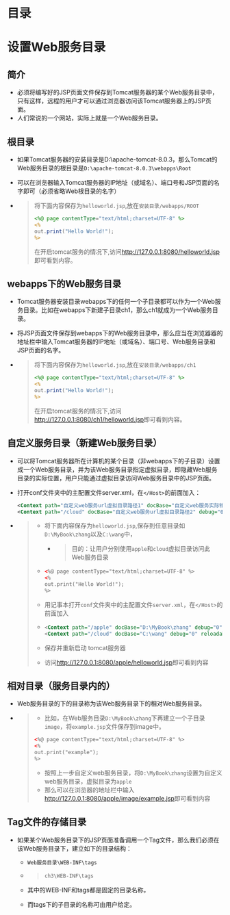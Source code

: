 # 目录



# 设置Web服务目录

## 简介

+ 必须将编写好的JSP页面文件保存到Tomcat服务器的某个Web服务目录中，只有这样，远程的用户才可以通过浏览器访问该Tomcat服务器上的JSP页面。
+ 人们常说的一个网站，实际上就是一个Web服务目录。

## 根目录

+ 如果Tomcat服务器的安装目录是D:\apache-tomcat-8.0.3，那么Tomcat的Web服务目录的根目录是`D:\apache-tomcat-8.0.3\webapps\Root`

+ 可以在浏览器输入Tomcat服务器的IP地址（或域名）、端口号和JSP页面的名字即可（必须省略Web根目录的名字）

+ > 将下面内容保存为`helloworld.jsp`,放在`安装目录/webapps/ROOT`
  >
  > ```jsp
  > <%@ page contentType="text/html;charset=UTF-8" %>
  > <%
  > out.print("Hello World!");
  > %> 
  > ```
  >
  > 在开启tomcat服务的情况下,访问<http://127.0.0.1:8080/helloworld.jsp>即可看到内容。

## webapps下的Web服务目录

+ Tomcat服务器安装目录webapps下的任何一个子目录都可以作为一个Web服务目录。比如在webapps下新建子目录ch1，那么ch1就成为一个Web服务目录。

+ 将JSP页面文件保存到webapps下的Web服务目录中，那么应当在浏览器器的地址栏中输入Tomcat服务器的IP地址（或域名）、端口号、Web服务目录和JSP页面的名字。

+ > 将下面内容保存为`helloworld.jsp`,放在`安装目录/webapps/ch1`
  >
  > ```jsp
  > <%@ page contentType="text/html;charset=UTF-8" %>
  > <%
  > out.print("Hello World!");
  > %> 
  > ```
  >
  > 在开启tomcat服务的情况下,访问<http://127.0.0.1:8080/ch1/helloworld.jsp>即可看到内容。

## 自定义服务目录（新建Web服务目录）

+ 可以将Tomcat服务器所在计算机的某个目录（非webapps下的子目录）设置成一个Web服务目录，并为该Web服务目录指定虚拟目录，即隐藏Web服务目录的实际位置，用户只能通过虚拟目录访问Web服务目录中的JSP页面。

+ 打开conf文件夹中的主配置文件server.xml，在`</Host>`的前面加入：

  ```xml
  <Context path="自定义web服务url虚拟目录路径1" docBase="自定义web服务实际物理目录路径1" debug="0" reloadable="true" />
  <Context path="/cloud" docBase="自定义web服务url虚拟目录路径2" debug="0" reloadable="true" />
  ```

+ > + 将下面内容保存为`helloworld.jsp`,保存到任意目录如`D:\MyBook\zhang`以及`C:\wang`中，
  >
  >   + > 目的：让用户分别使用`apple`和`cloud`虚拟目录访问此Web服务目录
  >
  > + ```xml
  >   <%@ page contentType="text/html;charset=UTF-8" %>
  >   <%
  >   out.print("Hello World!");
  >   %> 
  >   ```
  >
  > + 用记事本打开`conf`文件夹中的主配置文件`server.xml`，在`</Host>`的前面加入
  >
  > + ```xml
  >   <Context path="/apple" docBase="D:\MyBook\zhang" debug="0" reloadable="true" />
  >   <Context path="/cloud" docBase="C:\wang" debug="0" reloadable="true" />
  >   ```
  >
  > + 保存并重新启动 tomcat服务器
  >
  > + 访问<http://127.0.0.1:8080/apple/helloworld.jsp>即可看到内容

## 相对目录（服务目录内的）

+ Web服务目录的下的目录称为该Web服务目录下的相对Web服务目录。

+ > + 比如，在Web服务目录`D:\MyBook\zhang`下再建立一个子目录`image`，将`example.jsp`文件保存到image中。
  >
  > ```xml
  > <%@ page contentType="text/html;charset=UTF-8" %>
  > <%
  > out.print("example");
  > %> 
  > ```
  >
  > + 按照上一步自定义web服务目录，将`D:\MyBook\zhang`设置为自定义web服务目录，虚拟目录为`apple`
  > + 那么可以在浏览器的地址栏中输入<http://127.0.0.1:8080/apple/image/example.jsp>即可看到内容

## Tag文件的存储目录

+ 如果某个Web服务目录下的JSP页面准备调用一个Tag文件，那么我们必须在该Web服务目录下，建立如下的目录结构：

  + `Web服务目录\WEB-INF\tags`

  + > ```jsp
    > ch3\WEB-INF\tags
    > ```

  + 其中的WEB-INF和tags都是固定的目录名称，

  + 而tags下的子目录的名称可由用户给定。 









